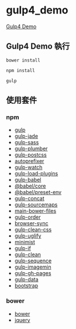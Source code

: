 # gulp4_demo

[Gulp4 Demo](https://carol-yang09.github.io/gulp4_demo/)

## Gulp4 Demo 執行

```
bower install
```
```
npm install
```
```
gulp
```

## 使用套件

### npm

* [gulp](https://www.npmjs.com/package/gulp)
* [gulp-jade](https://www.npmjs.com/package/gulp-jade)
* [gulp-sass](https://www.npmjs.com/package/gulp-sass)
* [gulp-plumber](https://www.npmjs.com/package/gulp-plumber)
* [gulp-postcss](https://www.npmjs.com/package/gulp-postcss)
* [autoprefixer](https://www.npmjs.com/package/autoprefixer)
* [gulp-watch](https://www.npmjs.com/package/gulp-watch)
* [gulp-load-plugins](https://www.npmjs.com/package/gulp-load-plugins)
* [gulp-babel](https://www.npmjs.com/package/gulp-babel)
* [@babel/core](https://www.npmjs.com/package/@babel/core)
* [@babel/preset-env](https://www.npmjs.com/package/@babel/preset-env)
* [gulp-concat](https://www.npmjs.com/package/gulp-concat)
* [gulp-sourcemaps](https://www.npmjs.com/package/gulp-sourcemaps)
* [main-bower-files](https://www.npmjs.com/package/main-bower-files)
* [gulp-order](https://www.npmjs.com/package/gulp-order)
* [browser-sync](https://www.npmjs.com/package/browser-sync)
* [gulp-clean-css](https://www.npmjs.com/package/gulp-clean-css)
* [gulp-uglify](https://www.npmjs.com/package/gulp-uglify)
* [minimist](https://www.npmjs.com/package/minimist)
* [gulp-if](https://www.npmjs.com/package/gulp-if)
* [gulp-clean](https://www.npmjs.com/package/gulp-clean)
* [gulp-sequence](https://www.npmjs.com/package/gulp-sequence)
* [gulp-imagemin](https://www.npmjs.com/package/gulp-imagemin)
* [gulp-gh-pages](https://www.npmjs.com/package/gulp-gh-pages)
* [gulp-data](https://www.npmjs.com/package/gulp-data)
* [bootstrap](https://www.npmjs.com/package/bootstrap)

### bower

* [bower](https://bower.io/)
* [jquery](https://jquery.com/)